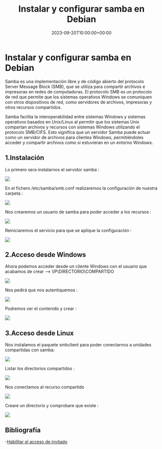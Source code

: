 ﻿---
title: "Instalar y configurar samba en Debian"
date: 2023-09-20T10:00:00+00:00
description: Instalar y configurar samba en Debian
tags: [Debian 12,sistemas,ISO,ASO]
hero: images/sistemas/samba_debian/portada.png
---
# Instalar y configurar samba en Debian

Samba es una implementación libre y de código abierto del protocolo Server Message Block (SMB), que se utiliza para compartir archivos e impresoras en redes de computadoras. El protocolo SMB es un protocolo de red que permite que los sistemas operativos Windows se comuniquen con otros dispositivos de red, como servidores de archivos, impresoras y otros recursos compartidos.

Samba facilita la interoperabilidad entre sistemas Windows y sistemas operativos basados en Unix/Linux al permitir que los sistemas Unix compartan archivos y recursos con sistemas Windows utilizando el protocolo SMB/CIFS. Esto significa que un servidor Samba puede actuar como un servidor de archivos para clientes Windows, permitiéndoles acceder y compartir archivos como si estuvieran en un entorno Windows.

## 1.Instalación

Lo primero sera instalarnos el servidor samba :

![](../img/Aspose.Words.7699cd74-f258-4715-a7b4-6d378b49c946.001.png)

En el fichero  /etc/samba/smb.conf  realizaremos la configuración de nuestra carpeta :

![](../img/Aspose.Words.7699cd74-f258-4715-a7b4-6d378b49c946.002.png)

Nos crearemos un usuario de samba para poder acceder a los recursos :

![](../img/Aspose.Words.7699cd74-f258-4715-a7b4-6d378b49c946.003.png)

Reiniciaremos el servicio para que se aplique la configuración :

![](../img/Aspose.Words.7699cd74-f258-4715-a7b4-6d378b49c946.004.png)

## 2.Acceso desde Windows

Ahora podemos acceder desde un cliente Windows con el usuario que acabamos de crear -–> \\IP\DIRECTORIO\COMPARTIDO

![](../img/Aspose.Words.7699cd74-f258-4715-a7b4-6d378b49c946.005.png)

Nos pedirá que nos autentiquemos  :

![](../img/Aspose.Words.7699cd74-f258-4715-a7b4-6d378b49c946.006.png)

Podremos ver el contenido y crear :

![](../img/Aspose.Words.7699cd74-f258-4715-a7b4-6d378b49c946.007.png)

## 3.Acceso desde Linux

Nos instalamos el paquete smbclient para poder conectarnos a unidades compartidas con samba:

![](../img/Aspose.Words.7699cd74-f258-4715-a7b4-6d378b49c946.008.png)

Listar los directorios compartidos :

![](../img/Aspose.Words.7699cd74-f258-4715-a7b4-6d378b49c946.009.png)

Nos conectamos al recurso compartido

![](../img/Aspose.Words.7699cd74-f258-4715-a7b4-6d378b49c946.010.png)

Creare un directorio y comprobare que existe :

![](../img/Aspose.Words.7699cd74-f258-4715-a7b4-6d378b49c946.011.png)

## Bibliografía

-[Habilitar el acceso de invitado](https://learn.microsoft.com/es-es/troubleshoot/windows-client/networking/cannot-access-shared-folder-file-explorer)


